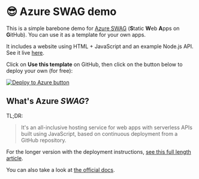 # :sunglasses: Azure SWAG demo

This is a simple barebone demo for [Azure SWAG](https://docs.microsoft.com/azure/static-web-apps?WT.mc_id=startup-0000-chmaneu) (**S**tatic **W**eb **A**pps on **G**itHub).
You can use it as a template for your own apps.

It includes a website using HTML + JavaScript and an example Node.js API.
See it live [here](https://aka.ms/swag-demo).

Click on **Use this template** on GitHub, then click on the button below to deploy your own (for free): 

[![Deploy to Azure button](https://aka.ms/deploytoazurebutton)](https://portal.azure.com/?feature.customportal=false&WT.mc_id=startup-0000-chmaneu#create/Microsoft.StaticApp)

## What's Azure *SWAG*?

TL;DR:

> It's an all-inclusive hosting service for web apps with serverless APIs built using JavaScript, based on continuous deployment from a GitHub repository.

For the longer version with the deployment instructions, [see this full length article](https://dev.to/sinedied/the-easy-way-to-serverless-web-apps-and-apis-with-azure-swag-2heb).

You can also take a look at [the official docs](https://docs.microsoft.com/azure/static-web-apps?WT.mc_id=startup-0000-chmaneu).
